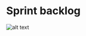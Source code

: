 # Sprint backlog

![alt text](https://github.com/whit3w0lf/Ingenieria-de-Software/blob/master/Practica_4/sprint%20backlog%201.jpg "img1")
